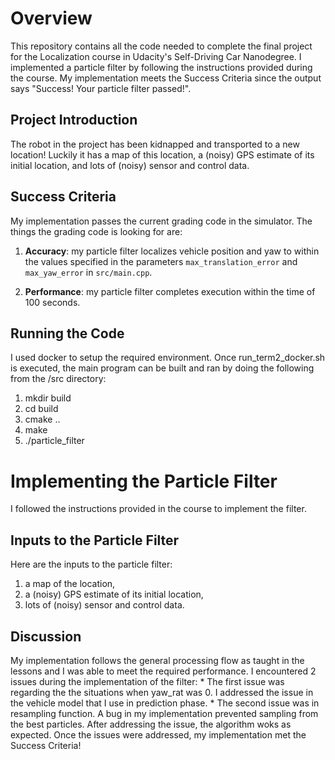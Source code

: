 # Overview
This repository contains all the code needed to complete the final project for the Localization course in Udacity's Self-Driving Car Nanodegree. I implemented a particle filter by following the instructions provided during the course. My implementation meets the Success Criteria since the output says "Success! Your particle filter passed!".

## Project Introduction
The robot in the project has been kidnapped and transported to a new location! Luckily it has a map of this location, a (noisy) GPS estimate of its initial location, and lots of (noisy) sensor and control data.

## Success Criteria
My implementation passes the current grading code in the simulator. The things the grading code is looking for are:

1. **Accuracy**: my particle filter localizes vehicle position and yaw to within the values specified in the parameters `max_translation_error` and `max_yaw_error` in `src/main.cpp`.

2. **Performance**: my particle filter completes execution within the time of 100 seconds.

## Running the Code
I used docker to setup the required environment. Once run_term2_docker.sh is executed, the main program can be built and ran by doing the following from the /src directory:

1. mkdir build
2. cd build
3. cmake ..
4. make
5. ./particle_filter

# Implementing the Particle Filter
I followed the instructions provided in the course to implement the filter.

## Inputs to the Particle Filter
Here are the inputs to the particle filter:
1. a map of the location,
2. a (noisy) GPS estimate of its initial location,
3. lots of (noisy) sensor and control data.

## Discussion

My implementation follows the general processing flow as taught in the lessons and I was able to meet the required performance. I encountered 2 issues during the implementation of the filter:
    * The first issue was regarding the the situations when yaw_rat was 0. I addressed the issue in the vehicle model that I use in prediction phase.
    * The second issue was in resampling function. A bug in my implementation prevented sampling from the best particles. After addressing the issue, the algorithm woks as expected.
Once the issues were addressed, my implementation met the Success Criteria!





